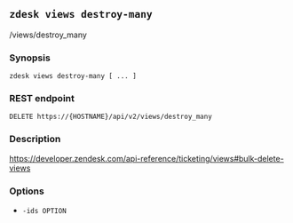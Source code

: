 ## `zdesk views destroy-many`

/views/destroy_many

### Synopsis

    zdesk views destroy-many [ ... ]

### REST endpoint

    DELETE https://{HOSTNAME}/api/v2/views/destroy_many

### Description

https://developer.zendesk.com/api-reference/ticketing/views#bulk-delete-views

### Options

* `-ids OPTION`

